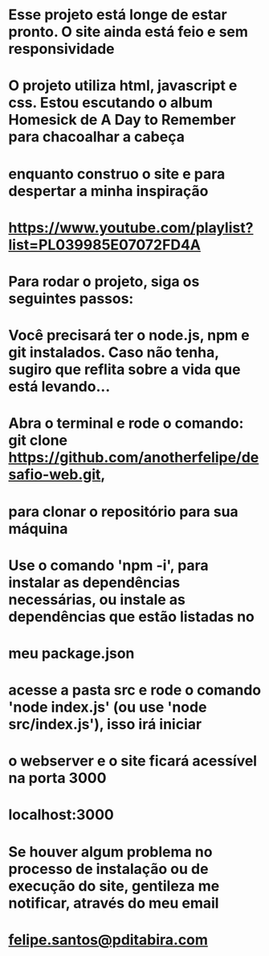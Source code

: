 # Esse projeto está longe de estar pronto. O site ainda está feio e sem responsividade
# O projeto utiliza html, javascript e css. Estou escutando o album Homesick de A Day to Remember para chacoalhar a cabeça
# enquanto construo o site e para despertar a minha inspiração
# https://www.youtube.com/playlist?list=PL039985E07072FD4A

# Para rodar o projeto, siga os seguintes passos:

# Você precisará ter o node.js, npm e git instalados. Caso não tenha, sugiro que reflita sobre a vida que está levando...
# Abra o terminal e rode o comando: git clone https://github.com/anotherfelipe/desafio-web.git, 
# para clonar o repositório para sua máquina
# Use o comando 'npm -i', para instalar as dependências necessárias, ou instale as dependências que estão listadas no
# meu package.json

# acesse a pasta src e rode o comando 'node index.js' (ou use 'node src/index.js'), isso irá iniciar 
# o webserver e o site ficará acessível na porta 3000
# localhost:3000

# Se houver algum problema no processo de instalação ou de execução do site, gentileza me notificar, através do meu email
# felipe.santos@pditabira.com